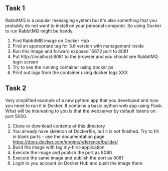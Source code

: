 Task 1
-------------
RabbitMQ is a popular messaging system but it's also something that you probably do not want to install on your personal computer. So using Docker to run RabbitMQ might be handy.

1. Find RabbitMB image on Docker Hub
2. Find an appropriate tag for 3.6 version with management inside
3. Run this image and forward exposed 15672 port to 8081
4. Put http://localhost:8081 to the browser and you should see RabbitMQ login screen
5. Try to see the running container using docker ps
6. Print out logs from the container using docker logs XXX

Task 2
-------------
Very simplified example of a new python app that you developed and now you need to run it in Docker. It contains a basic python web app using Flask. What will be interesting to you is that the webserver by default listens on port 5000.

1. Clone or download contents of this directory
2. You already have skeleton of Dockerfile, but it is not finished. Try to fill in blank parts - use the documentation page https://docs.docker.com/engine/reference/builder/
3. Build the image with tag my-first-application
4. Execute the image and publish the port as 8080
5. Execute the same image and publish the port as 8081
6. Login to you account on Docker Hub and push the image there
